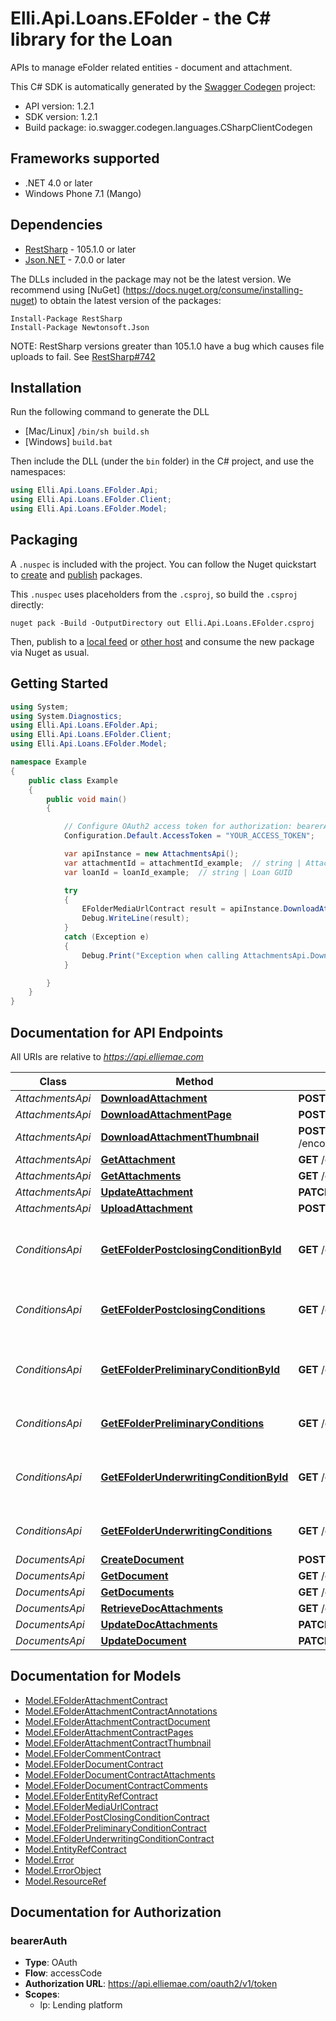 # Elli.Api.Loans.EFolder - the C# library for the Loan

APIs to manage eFolder related entities - document and attachment.

This C# SDK is automatically generated by the [Swagger Codegen](https://github.com/swagger-api/swagger-codegen) project:

- API version: 1.2.1
- SDK version: 1.2.1
- Build package: io.swagger.codegen.languages.CSharpClientCodegen

<a name="frameworks-supported"></a>
## Frameworks supported
- .NET 4.0 or later
- Windows Phone 7.1 (Mango)

<a name="dependencies"></a>
## Dependencies
- [RestSharp](https://www.nuget.org/packages/RestSharp) - 105.1.0 or later
- [Json.NET](https://www.nuget.org/packages/Newtonsoft.Json/) - 7.0.0 or later

The DLLs included in the package may not be the latest version. We recommend using [NuGet] (https://docs.nuget.org/consume/installing-nuget) to obtain the latest version of the packages:
```
Install-Package RestSharp
Install-Package Newtonsoft.Json
```

NOTE: RestSharp versions greater than 105.1.0 have a bug which causes file uploads to fail. See [RestSharp#742](https://github.com/restsharp/RestSharp/issues/742)

<a name="installation"></a>
## Installation
Run the following command to generate the DLL
- [Mac/Linux] `/bin/sh build.sh`
- [Windows] `build.bat`

Then include the DLL (under the `bin` folder) in the C# project, and use the namespaces:
```csharp
using Elli.Api.Loans.EFolder.Api;
using Elli.Api.Loans.EFolder.Client;
using Elli.Api.Loans.EFolder.Model;
```
<a name="packaging"></a>
## Packaging

A `.nuspec` is included with the project. You can follow the Nuget quickstart to [create](https://docs.microsoft.com/en-us/nuget/quickstart/create-and-publish-a-package#create-the-package) and [publish](https://docs.microsoft.com/en-us/nuget/quickstart/create-and-publish-a-package#publish-the-package) packages.

This `.nuspec` uses placeholders from the `.csproj`, so build the `.csproj` directly:

```
nuget pack -Build -OutputDirectory out Elli.Api.Loans.EFolder.csproj
```

Then, publish to a [local feed](https://docs.microsoft.com/en-us/nuget/hosting-packages/local-feeds) or [other host](https://docs.microsoft.com/en-us/nuget/hosting-packages/overview) and consume the new package via Nuget as usual.

<a name="getting-started"></a>
## Getting Started

```csharp
using System;
using System.Diagnostics;
using Elli.Api.Loans.EFolder.Api;
using Elli.Api.Loans.EFolder.Client;
using Elli.Api.Loans.EFolder.Model;

namespace Example
{
    public class Example
    {
        public void main()
        {

            // Configure OAuth2 access token for authorization: bearerAuth
            Configuration.Default.AccessToken = "YOUR_ACCESS_TOKEN";

            var apiInstance = new AttachmentsApi();
            var attachmentId = attachmentId_example;  // string | Attachment GUID
            var loanId = loanId_example;  // string | Loan GUID

            try
            {
                EFolderMediaUrlContract result = apiInstance.DownloadAttachment(attachmentId, loanId);
                Debug.WriteLine(result);
            }
            catch (Exception e)
            {
                Debug.Print("Exception when calling AttachmentsApi.DownloadAttachment: " + e.Message );
            }

        }
    }
}
```

<a name="documentation-for-api-endpoints"></a>
## Documentation for API Endpoints

All URIs are relative to *https://api.elliemae.com*

Class | Method | HTTP request | Description
------------ | ------------- | ------------- | -------------
*AttachmentsApi* | [**DownloadAttachment**](docs/AttachmentsApi.md#downloadattachment) | **POST** /encompass/v1/loans/{loanId}/attachments/{attachmentId}/url | 
*AttachmentsApi* | [**DownloadAttachmentPage**](docs/AttachmentsApi.md#downloadattachmentpage) | **POST** /encompass/v1/loans/{loanId}/attachments/{attachmentId}/pages/{pageId}/url | 
*AttachmentsApi* | [**DownloadAttachmentThumbnail**](docs/AttachmentsApi.md#downloadattachmentthumbnail) | **POST** /encompass/v1/loans/{loanId}/attachments/{attachmentId}/pages/{pageId}/thumbnail/url | 
*AttachmentsApi* | [**GetAttachment**](docs/AttachmentsApi.md#getattachment) | **GET** /encompass/v1/loans/{loanId}/attachments/{attachmentId} | 
*AttachmentsApi* | [**GetAttachments**](docs/AttachmentsApi.md#getattachments) | **GET** /encompass/v1/loans/{loanId}/attachments | 
*AttachmentsApi* | [**UpdateAttachment**](docs/AttachmentsApi.md#updateattachment) | **PATCH** /encompass/v1/loans/{loanId}/attachments/{attachmentId} | 
*AttachmentsApi* | [**UploadAttachment**](docs/AttachmentsApi.md#uploadattachment) | **POST** /encompass/v1/loans/{loanId}/attachments/url | 
*ConditionsApi* | [**GetEFolderPostclosingConditionById**](docs/ConditionsApi.md#getefolderpostclosingconditionbyid) | **GET** /encompass/v1/loans/{loanId}/conditions/postclosing/{conditionId} | Gets post closing condition detail for a ConditionId
*ConditionsApi* | [**GetEFolderPostclosingConditions**](docs/ConditionsApi.md#getefolderpostclosingconditions) | **GET** /encompass/v1/loans/{loanId}/conditions/postclosing | Get EFolder Postclosing Conditions for a loan
*ConditionsApi* | [**GetEFolderPreliminaryConditionById**](docs/ConditionsApi.md#getefolderpreliminaryconditionbyid) | **GET** /encompass/v1/loans/{loanId}/conditions/preliminary/{conditionId} | Gets preliminary condition detail for a ConditionId
*ConditionsApi* | [**GetEFolderPreliminaryConditions**](docs/ConditionsApi.md#getefolderpreliminaryconditions) | **GET** /encompass/v1/loans/{loanId}/conditions/preliminary | Gets list of preliminary conditions
*ConditionsApi* | [**GetEFolderUnderwritingConditionById**](docs/ConditionsApi.md#getefolderunderwritingconditionbyid) | **GET** /encompass/v1/loans/{loanId}/conditions/underwriting/{conditionId} | Gets underwriting condition detail for a ConditionId
*ConditionsApi* | [**GetEFolderUnderwritingConditions**](docs/ConditionsApi.md#getefolderunderwritingconditions) | **GET** /encompass/v1/loans/{loanId}/conditions/underwriting | Gets list of underwriting conditions
*DocumentsApi* | [**CreateDocument**](docs/DocumentsApi.md#createdocument) | **POST** /encompass/v1/loans/{loanId}/documents/ | 
*DocumentsApi* | [**GetDocument**](docs/DocumentsApi.md#getdocument) | **GET** /encompass/v1/loans/{loanId}/documents/{documentId} | 
*DocumentsApi* | [**GetDocuments**](docs/DocumentsApi.md#getdocuments) | **GET** /encompass/v1/loans/{loanId}/documents | 
*DocumentsApi* | [**RetrieveDocAttachments**](docs/DocumentsApi.md#retrievedocattachments) | **GET** /encompass/v1/loans/{loanId}/documents/{documentId}/attachments | 
*DocumentsApi* | [**UpdateDocAttachments**](docs/DocumentsApi.md#updatedocattachments) | **PATCH** /encompass/v1/loans/{loanId}/documents/{documentId}/attachments | 
*DocumentsApi* | [**UpdateDocument**](docs/DocumentsApi.md#updatedocument) | **PATCH** /encompass/v1/loans/{loanId}/documents/{documentId} | 


<a name="documentation-for-models"></a>
## Documentation for Models

 - [Model.EFolderAttachmentContract](docs/EFolderAttachmentContract.md)
 - [Model.EFolderAttachmentContractAnnotations](docs/EFolderAttachmentContractAnnotations.md)
 - [Model.EFolderAttachmentContractDocument](docs/EFolderAttachmentContractDocument.md)
 - [Model.EFolderAttachmentContractPages](docs/EFolderAttachmentContractPages.md)
 - [Model.EFolderAttachmentContractThumbnail](docs/EFolderAttachmentContractThumbnail.md)
 - [Model.EFolderCommentContract](docs/EFolderCommentContract.md)
 - [Model.EFolderDocumentContract](docs/EFolderDocumentContract.md)
 - [Model.EFolderDocumentContractAttachments](docs/EFolderDocumentContractAttachments.md)
 - [Model.EFolderDocumentContractComments](docs/EFolderDocumentContractComments.md)
 - [Model.EFolderEntityRefContract](docs/EFolderEntityRefContract.md)
 - [Model.EFolderMediaUrlContract](docs/EFolderMediaUrlContract.md)
 - [Model.EFolderPostClosingConditionContract](docs/EFolderPostClosingConditionContract.md)
 - [Model.EFolderPreliminaryConditionContract](docs/EFolderPreliminaryConditionContract.md)
 - [Model.EFolderUnderwritingConditionContract](docs/EFolderUnderwritingConditionContract.md)
 - [Model.EntityRefContract](docs/EntityRefContract.md)
 - [Model.Error](docs/Error.md)
 - [Model.ErrorObject](docs/ErrorObject.md)
 - [Model.ResourceRef](docs/ResourceRef.md)


<a name="documentation-for-authorization"></a>
## Documentation for Authorization

<a name="bearerAuth"></a>
### bearerAuth

- **Type**: OAuth
- **Flow**: accessCode
- **Authorization URL**: https://api.elliemae.com/oauth2/v1/token
- **Scopes**: 
  - lp: Lending platform

